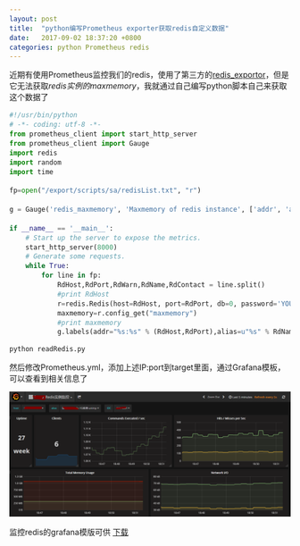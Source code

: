 ```yaml
---
layout: post
title:  "python编写Prometheus exporter获取redis自定义数据"
date:   2017-09-02 18:37:20 +0800
categories: python Prometheus redis
---
```


近期有使用Prometheus监控我们的redis，使用了第三方的[redis_exportor](https://github.com/oliver006/redis_exporter)，但是它无法获取*redis实例的maxmemory*，我就通过自己编写python脚本自己来获取这个数据了


```python
#!/usr/bin/python
# -*- coding: utf-8 -*-
from prometheus_client import start_http_server
from prometheus_client import Gauge
import redis
import random
import time

fp=open("/export/scripts/sa/redisList.txt", "r")

g = Gauge('redis_maxmemory', 'Maxmemory of redis instance', ['addr', 'alias'])

if __name__ == '__main__':
    # Start up the server to expose the metrics.
    start_http_server(8000)
    # Generate some requests.
    while True:
        for line in fp:
            RdHost,RdPort,RdWarn,RdName,RdContact = line.split()
            #print RdHost
            r=redis.Redis(host=RdHost, port=RdPort, db=0, password='YOUR REDIS PASSWORD')
            maxmemory=r.config_get("maxmemory")
            #print maxmemory
            g.labels(addr="%s:%s" % (RdHost,RdPort),alias=u"%s" % RdName.decode('utf-8')).set(float(maxmemory['maxmemory']))

```


```bash
python readRedis.py
```

然后修改Prometheus.yml，添加上述IP:port到target里面，通过Grafana模板，可以查看到相关信息了


![new](/assets/grafana_redis.png)


监控redis的grafana模版可供 [下载](/assets/grafana_redis_template.json)









